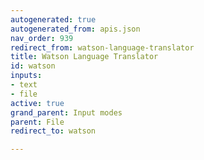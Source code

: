 ```yaml
---
autogenerated: true
autogenerated_from: apis.json
nav_order: 939
redirect_from: watson-language-translator
title: Watson Language Translator
id: watson
inputs:
- text
- file
active: true
grand_parent: Input modes
parent: File
redirect_to: watson

---
```


